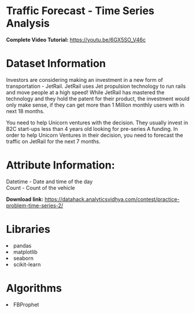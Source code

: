 # Traffic Forecast - Time Series Analysis

**Complete Video Tutorial:** https://youtu.be/6GX5SO_V46c

# Dataset Information

Investors are considering making an investment in a new form of transportation - JetRail. JetRail uses Jet propulsion technology to run rails and move people at a high speed! While JetRail has mastered the technology and they hold the patent for their product, the investment would only make sense, if they can get more than 1 Million monthly users with in next 18 months.
 
You need to help Unicorn ventures with the decision. They usually invest in B2C start-ups less than 4 years old looking for pre-series A funding. In order to help Unicorn Ventures in their decision, you need to forecast the traffic on JetRail for the next 7 months.


# Attribute Information:

Datetime - Date and time of the day \
Count - Count of the vehicle

**Download link:** https://datahack.analyticsvidhya.com/contest/practice-problem-time-series-2/

# Libraries

<li>pandas
<li>matplotlib
<li>seaborn
<li>scikit-learn

# Algorithms

<li>FBProphet
 

